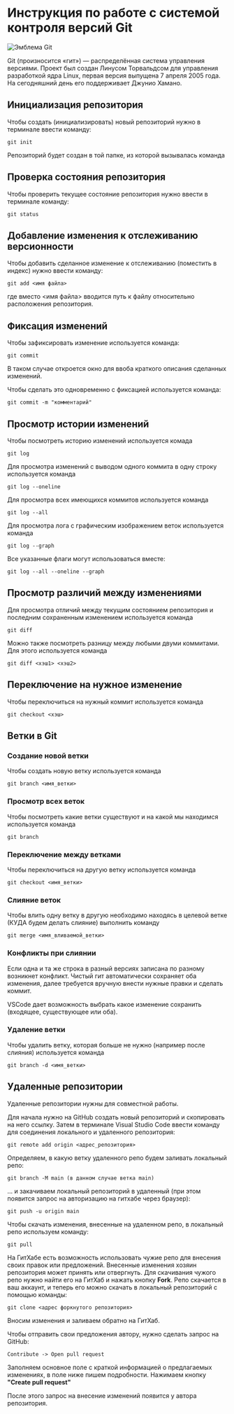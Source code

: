 # **Инструкция по работе с системой контроля версий Git**

![Эмблема Git](git.jpg)

Git (произносится «гит») — распределённая система управления версиями. Проект был создан Линусом Торвальдсом для управления разработкой ядра Linux, первая версия выпущена 7 апреля 2005 года. На сегодняшний день его поддерживает Джунио Хамано.

## Инициализация репозитория

Чтобы создать (инициализировать) новый репозиторий нужно в терминале ввести команду:

    git init

Репозиторий будет создан в той папке, из которой вызывалась команда

## Проверка состояния репозитория

Чтобы проверить текущее состояние репозитория нужно ввести в терминале команду:

    git status

## Добавление изменения к отслеживанию версионности

Чтобы добавить сделанное изменение к отслеживанию (поместить в индекс) нужно ввести команду:

    git add <имя файла>

где вместо <имя файла> вводится путь к файлу относительно расположения репозитория.

## Фиксация изменений

Чтобы зафиксировать изменение используется команда:

    git commit

В таком случае откроется окно для ввоба краткого описания сделанных изменений.

Чтобы сделать это одновременно с фиксацией используется команда:

    git commit -m "комментарий"

## Просмотр истории изменений

Чтобы посмотреть историю изменений используется комада

    git log

Для просмотра изменений с выводом одного коммита в одну строку используется команда

    git log --oneline

Для просмотра всех имеющихся коммитов используется команда

    git log --all

Для просмотра лога с графическим изображением веток используется команда

    git log --graph

Все указанные флаги могут использоваться вместе:

    git log --all --oneline --graph

## Просмотр различий между изменениями

Для просмотра отличий между текущим состоянием репозитория и последним сохраненным изменением используется команда

    git diff

Можно также посмотреть разницу между любыми двуми коммитами. Для этого используется команда

    git diff <хэш1> <хэш2>

## Переключение на нужное изменение

Чтобы переключиться на нужный коммит используется команда

    git checkout <хэш>

## Ветки в Git

### Создание новой ветки

Чтобы создать новую ветку используется команда

    git branch <имя_ветки>

### Просмотр всех веток

Чтобы посмотреть какие ветки существуют и на какой мы находимся используется команда

    git branch

### Переключение между ветками

Чтобы переключиться на другую ветку используется команда

    git checkout <имя_ветки>

### Слияние веток

Чтобы влить одну ветку в другую необходимо находясь в целевой ветке (КУДА будем делать слияние) выполнить команду

    git merge <имя_вливаемой_ветки>

### Конфликты при слиянии

Если одна и та же строка в разный версиях записана по разному возникнет конфликт.
Чистый гит автоматически сохраняет оба изменения, далее требуется вручную внести нужные правки и сделать коммит.

VSСode дает возможность выбрать какое изменение сохранить (входящее, существующее или оба).

### Удаление ветки

Чтобы удалить ветку, которая больше не нужно (например после слияния) используется команда

    git branch -d <имя_ветки>

## Удаленные репозитории

Удаленные репозитории нужны для совместной работы.

Для начала нужно на GitHub создать новый репозиторий и скопировать на него ссылку. Затем в терминале Visual Studio Code ввести команду для соединения локального и удаленного репозитория:

    git remote add origin <адрес_репозитория>
    
Определяем, в какую ветку удаленного репо будем заливать локальный репо:

    git branch -M main (в данном случае ветка main)
    
... и закачиваем локальный репозиторий в удаленный (при этом появится запрос на авторизацию на гитхабе через браузер):

    git push -u origin main
    
Чтобы скачать изменения, внесенные на удаленном репо, в локальный репо используем команду:

    git pull
    
На ГитХабе есть возможность использовать чужие репо для внесения своих правок или предложений. Внесенные изменения хозяин репозитория может принять или отвергнуть. 
Для скачивания чужого репо нужно найти его на ГитХаб и нажать кнопку **Fork**. Репо скачается в ваш аккаунт, и теперь его можно скачать в локальный репозиторий с помощью команды:

    git clone <адрес форкнутого репозитория>
    
Вносим изменения и заливаем обратно на ГитХаб. 

Чтобы отправить свои предложения автору, нужно сделать запрос на GitHub:

    Contribute -> Open pull request

Заполняем основное поле с краткой информацией о предлагаемых изменениях, в поле ниже пишем подробности. Нажимаем кнопку **"Create pull request"**

После этого запрос на внесение изменений появится у автора репозитория.